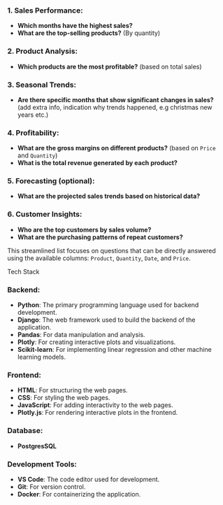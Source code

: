 ### **1. Sales Performance:**
   - **Which months have the highest sales?**
   - **What are the top-selling products?** (By quantity)

### **2. Product Analysis:**
   - **Which products are the most profitable?** (based on total sales)

### **3. Seasonal Trends:**
   - **Are there specific months that show significant changes in sales?** (add extra info, indication why trends happened, e.g christmas new years etc.)

### **4. Profitability:**
   - **What are the gross margins on different products?** (based on `Price` and `Quantity`)
   - **What is the total revenue generated by each product?**

### **5. Forecasting (optional):**
   - **What are the projected sales trends based on historical data?**

### **6. Customer Insights:**
   - **Who are the top customers by sales volume?**
   - **What are the purchasing patterns of repeat customers?**

This streamlined list focuses on questions that can be directly answered using the available columns: `Product`, `Quantity`, `Date`, and `Price`.


Tech Stack
### **Backend:**
- **Python**: The primary programming language used for backend development.
- **Django**: The web framework used to build the backend of the application.
- **Pandas**: For data manipulation and analysis.
- **Plotly**: For creating interactive plots and visualizations.
- **Scikit-learn**: For implementing linear regression and other machine learning models.

### **Frontend:**
- **HTML**: For structuring the web pages.
- **CSS**: For styling the web pages.
- **JavaScript**: For adding interactivity to the web pages.
- **Plotly.js**: For rendering interactive plots in the frontend.

### **Database:**
- **PostgresSQL**

### **Development Tools:**
- **VS Code**: The code editor used for development.
- **Git**: For version control.
- **Docker**: For containerizing the application.


